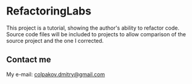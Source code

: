 # RefactoringLabs

This project is a tutorial, showing the author's ability to refactor code. Source code files will be included to projects to allow comparison of the source project and the one I corrected.

## Contact me
My e-mail: colpakov.dmitry@gmail.com
